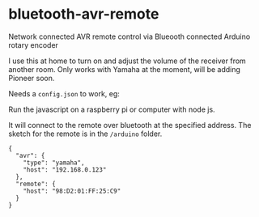 # bluetooth-avr-remote
Network connected AVR remote control via Blueooth connected Arduino rotary encoder

I use this at home to turn on and adjust the volume of the receiver from another room.
Only works with Yamaha at the moment, will be adding Pioneer soon.

Needs a `config.json` to work, eg:

Run the javascript on a raspberry pi or computer with node js.

It will connect to the remote over bluetooth at the specified address. The sketch for the remote is in the `/arduino` folder.

```
{
  "avr": {
    "type": "yamaha",
    "host": "192.168.0.123"
  },
  "remote": {
    "host": "98:D2:01:FF:25:C9"
  }
}
```

